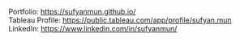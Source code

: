 Portfolio: https://sufyanmun.github.io/ <br>
Tableau Profile: https://public.tableau.com/app/profile/sufyan.mun <br>
LinkedIn: https://www.linkedin.com/in/sufyanmun/
